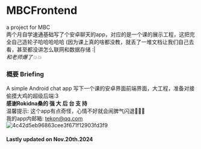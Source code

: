 # MBCFrontend
a project for MBC<br>
两个月自学速通基础写了个安卓聊天的app，对应的是一个课的展示工程，这把完全自己造轮子哈哈哈哈哈 (因为课上真的啥都没教，就丢了一堆文档让我们自己去看，甚至都没讲怎么联网和数据存储 :|<br>
*和老师爆了💥💥*
### 概要 Briefing
A simple Android chat app
写下一个课的安卓界面前端界面，大工程，准备对接偷摸大鸡的超级后端:3 <br>
**感谢Rokidna桑的 强 大 后 台 支 持** <br>
温馨提示: 这个app有点奇怪，心情不好就会闹脾气闪退👀💦💦<br>
我的app内邮箱: tekon@qq.com<br>
![4c42d5eb96863cee3f671f12903fd3f9](https://github.com/user-attachments/assets/b01dab94-4d44-4a0d-a20f-70a3d8d819a1)<br>

#### Lastly updated on Nov.20th.2024
